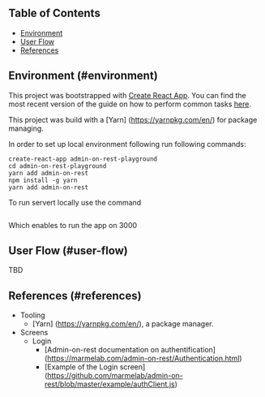 

## Table of Contents
- [Environment](#environment)
- [User Flow](#user-flow)
- [References](#references)


## Environment (#environment)

This project was bootstrapped with [Create React App](https://github.com/facebookincubator/create-react-app). You can find the most recent version of the guide on how to perform common tasks [here](https://github.com/facebookincubator/create-react-app/blob/master/packages/react-scripts/template/README.md).

This project was build with a [Yarn] (https://yarnpkg.com/en/) for package managing.

In order to set up local environment following run following commands:

```npm install -g create-react-app
create-react-app admin-on-rest-playground
cd admin-on-rest-playground
yarn add admin-on-rest
npm install -g yarn
yarn add admin-on-rest
```

To run servert locally use the command
```yarn start
```
Which enables to run the app on  3000

## User Flow (#user-flow)

TBD


## References (#references)

- Tooling
  - [Yarn] (https://yarnpkg.com/en/), a package manager.
- Screens
  - Login
    - [Admin-on-rest documentation on authentification] (https://marmelab.com/admin-on-rest/Authentication.html)
    - [Example of the Login screen] (https://github.com/marmelab/admin-on-rest/blob/master/example/authClient.js)